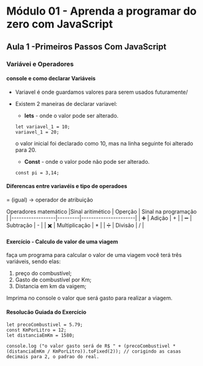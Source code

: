 # Módulo 01 - Aprenda a programar do zero com JavaScript

## Aula 1 -Primeiros Passos Com JavaScript

### Variávei e Operadores
#### console e como declarar Variáveis
- Variavel é onde guardamos valores para serem usados futuramente/
- Existem 2 maneiras de declarar variavel:
   - **lets** - onde o valor pode ser alterado.
  
  ```
  let variavel_1 = 10;
  variavel_1 = 20;
  
  ```

  o valor inicial foi declarado como 10, mas na linha seguinte foi alterado para 20.

    - **Const** - onde o valor pode não pode ser alterado.
  ```
  const pi = 3,14;
  ```

#### Diferencas entre variavéis e tipo de operadoes
= (igual) -> operador de atribuição

Operadores matemático 
|Sinal aritimético | Operção | Sinal na programação |
|------------------|---------|----------------------|
| ➕ | Adição |  +  |
| ➖ | Subtração | - |
| ✖️ | Multiplicação | * |
| ➗ | Divisão | / |


#### Exercício - Calculo de valor de uma viagem
faça um programa para calcular o valor de uma viagem
você terá três variáveis, sendo elas:
1) preço do combustível;
2) Gasto de combustível por Km;
3) Distancia em km da vaigem;

Imprima no console o valor que será gasto para realizar a viagem.


#### Resolucão Guiada do Exercício

```
let precoCombustivel = 5.79;
const KmPorLitro = 12;
let distanciaEmKm = 1580;

console.log ("o valor gasto será de R$ " + (precoCombustivel * (distanciaEmKm / KmPorLitro)).toFixed(2)); // corigindo as casas decimais para 2, o padrao do real.

```





